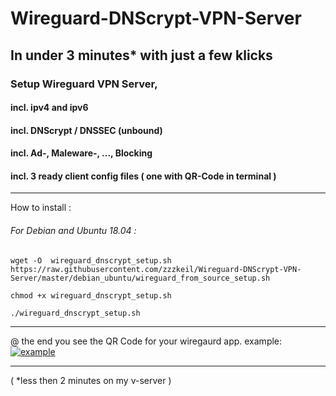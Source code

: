 # Wireguard-DNScrypt-VPN-Server
## In under 3 minutes* with just a few klicks
### Setup Wireguard VPN Server,
#### incl. ipv4 and ipv6
#### incl. DNScrypt / DNSSEC (unbound)
#### incl. Ad-, Maleware-, ..., Blocking
#### incl. 3 ready client config files  ( one with QR-Code in terminal )


----------------------------------------
How to install :
###### For Debian and Ubuntu 18.04 :
```
wget -O  wireguard_dnscrypt_setup.sh https://raw.githubusercontent.com/zzzkeil/Wireguard-DNScrypt-VPN-Server/master/debian_ubuntu/wireguard_from_source_setup.sh

chmod +x wireguard_dnscrypt_setup.sh

./wireguard_dnscrypt_setup.sh
```
-----------------------------------------

@ the end you see the QR Code for your wiregaurd app.
example:
[![example](https://zeroaim.de/01/qrtest.png)](https://github.com/zzzkeil/Wireguard-DNScrypt-VPN-Server)

-----------------------------------------







( *less then 2 minutes on my v-server ) 

